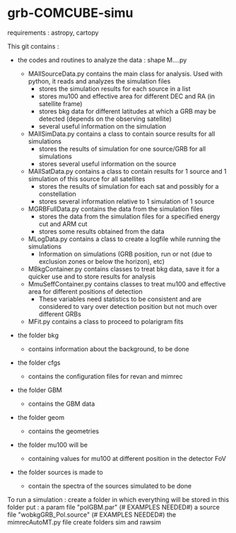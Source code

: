 # grb-COMCUBE-simu

requirements : astropy, cartopy

This git contains :

- the codes and routines to analyze the data : shape M....py
  - MAllSourceData.py contains the main class for analysis. Used with python, it reads and analyzes the simulation files
    - stores the simulation results for each source in a list
    - stores mu100 and effective area for different DEC and RA (in satellite frame)
    - stores bkg data for different latitudes at which a GRB may be detected (depends on the observing satellite)
    - several useful information on the simulation
  - MAllSimData.py contains a class to contain source results for all simulations
    - stores the results of simulation for one source/GRB for all simulations
    - stores several useful information on the source
  - MAllSatData.py contains a class to contain results for 1 source and 1 simulation of this source for all satellites
    - stores the results of simulation for each sat and possibly for a constellation
    - stores several information relative to 1 simulation of 1 source 
  - MGRBFullData.py contains the data from the simulation files
    - stores the data from the simulation files for a specified energy cut and ARM cut
    - stores some results obtained from the data 
  - MLogData.py contains a class to create a logfile while running the simulations
    - Information on simulations (GRB position, run or not (due to exclusion zones or below the horizon), etc)
  - MBkgContainer.py contains classes to treat bkg data, save it for a quicker use and to store results for analysis
  - MmuSeffContainer.py contains classes to treat mu100 and effective area for different positions of detection
    - These variables need statistics to be consistent and are considered to vary over detection position but not much over different GRBs  
  - MFit.py contains a class to proceed to polarigram fits

- the folder bkg 
  - contains information about the background, to be done 
- the folder cfgs 
  - contains the configuration files for revan and mimrec 
- the folder GBM 
  - contains the GBM data 
- the folder geom 
  - contains the geometries 
- the folder mu100 will be 
  - containing values for mu100 at different position in the detector FoV 
- the folder sources is made to 
  - contain the spectra of the sources simulated to be done

To run a simulation : 
create a folder in which everything will be stored
in this folder put :
  a param file "polGBM.par" (# EXAMPLES NEEDED#)
  a source file "wobkgGRB_Pol.source" (# EXAMPLES NEEDED#) 
  the mimrecAutoMT.py file
  create folders sim and rawsim
